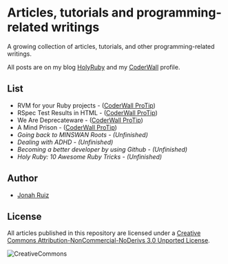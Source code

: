 # Articles, tutorials and programming-related writings

A growing collection of articles, tutorials, and other programming-related writings.

All posts are on my blog [HolyRuby](http://www.holyruby.com) and my [CoderWall](https://coderwall.com/jonahoffline) profile.

## List

* RVM for your Ruby projects - ([CoderWall ProTip](https://coderwall.com/p/812law))
* RSpec Test Results in HTML - ([CoderWall ProTip](https://coderwall.com/p/gfmeuw))
* We Are Deprecateware - ([CoderWall ProTip](https://coderwall.com/p/9clglg))
* A Mind Prison - ([CoderWall ProTip](https://coderwall.com/p/acut8w))
* *Going back to MINSWAN Roots - (Unfinished)*
* *Dealing with ADHD - (Unfinished)*
* *Becoming a better developer by using Github - (Unfinished)*
* *Holy Ruby: 10 Awesome Ruby Tricks - (Unfinished)*

## Author
  * [Jonah Ruiz](http://www.pixelhipsters.com)

## License
All articles published in this repository are licensed under a [Creative Commons Attribution-NonCommercial-NoDerivs 3.0 Unported License](http://creativecommons.org/licenses/by-nc-nd/3.0/deed.en_US).

![CreativeCommons](http://i.creativecommons.org/l/by-nc-nd/3.0/88x31.png)
